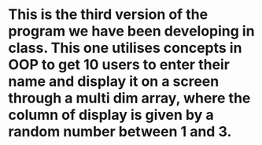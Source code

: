 # This is the third version of the program we have been developing in class. This one utilises concepts in OOP to get 10 users to enter their name and display it on a screen through a multi dim array, where the column of display is given by a random number between 1 and 3.